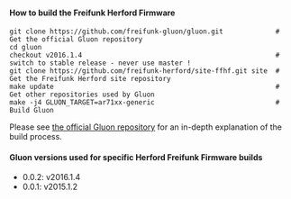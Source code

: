 #### How to build the Freifunk Herford Firmware

    git clone https://github.com/freifunk-gluon/gluon.git             # Get the official Gluon repository
    cd gluon
    checkout v2016.1.4                                                # switch to stable release - never use master !
    git clone https://github.com/freifunk-herford/site-ffhf.git site  # Get the Freifunk Herford site repository
    make update                                                       # Get other repositories used by Gluon
    make -j4 GLUON_TARGET=ar71xx-generic                              # Build Gluon

Please see [the official Gluon repository](https://github.com/freifunk-gluon/gluon) for an in-depth explanation of the build process.


#### Gluon versions used for specific Herford Freifunk Firmware builds

- 0.0.2: v2016.1.4
- 0.0.1: v2015.1.2
